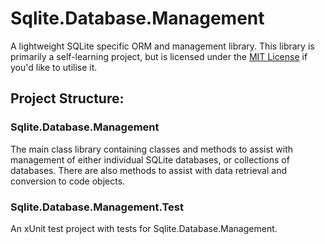 # Sqlite.Database.Management
A lightweight SQLite specific ORM and management library.
This library is primarily a self-learning project, but is licensed under the [MIT License](https://github.com/JustinWilkinson/Sqlite.Database.Management/blob/master/LICENSE) if you'd like to utilise it.

## Project Structure:
### Sqlite.Database.Management
The main class library containing classes and methods to assist with management of either individual SQLite databases, or collections of databases.
There are also methods to assist with data retrieval and conversion to code objects.

### Sqlite.Database.Management.Test
An xUnit test project with tests for Sqlite.Database.Management.